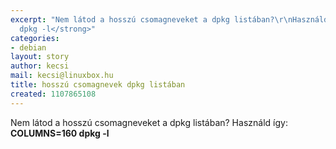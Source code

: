 ```yaml
---
excerpt: "Nem látod a hosszú csomagneveket a dpkg listában?\r\nHasználd így:\r\n<strong>COLUMNS=160
  dpkg -l</strong>"
categories:
- debian
layout: story
author: kecsi
mail: kecsi@linuxbox.hu
title: hosszú csomagnevek dpkg listában
created: 1107865108
---
```

Nem látod a hosszú csomagneveket a dpkg listában?
Használd így:
<strong>COLUMNS=160 dpkg -l</strong>
